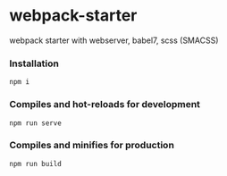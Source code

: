 # webpack-starter
webpack starter with webserver, babel7, scss (SMACSS)

### Installation
```
npm i
```

### Compiles and hot-reloads for development
```
npm run serve
```

### Compiles and minifies for production
```
npm run build
```
